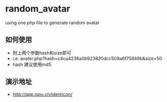 random_avatar
=============

using one php file to generate random avatar

## 如何使用
  - 附上两个参数hash和size即可
  - i.e. avater.php?hash=c4ca4238a0b923820dcc509a6f75849b&size=50
  - hash 建议使用md5

## 演示地址
  - http://app.ispu.cn/identicon/
  
